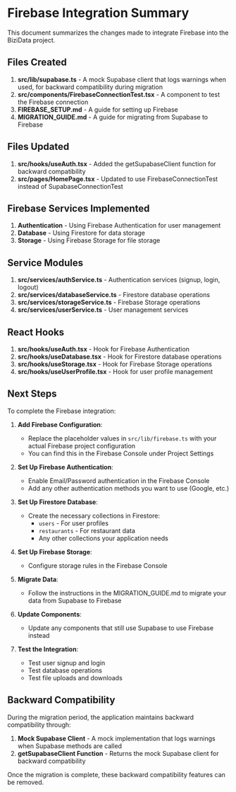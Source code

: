 # Firebase Integration Summary

This document summarizes the changes made to integrate Firebase into the BiziData project.

## Files Created

1. **src/lib/supabase.ts** - A mock Supabase client that logs warnings when used, for backward compatibility during migration
2. **src/components/FirebaseConnectionTest.tsx** - A component to test the Firebase connection
3. **FIREBASE_SETUP.md** - A guide for setting up Firebase
4. **MIGRATION_GUIDE.md** - A guide for migrating from Supabase to Firebase

## Files Updated

1. **src/hooks/useAuth.tsx** - Added the getSupabaseClient function for backward compatibility
2. **src/pages/HomePage.tsx** - Updated to use FirebaseConnectionTest instead of SupabaseConnectionTest

## Firebase Services Implemented

1. **Authentication** - Using Firebase Authentication for user management
2. **Database** - Using Firestore for data storage
3. **Storage** - Using Firebase Storage for file storage

## Service Modules

1. **src/services/authService.ts** - Authentication services (signup, login, logout)
2. **src/services/databaseService.ts** - Firestore database operations
3. **src/services/storageService.ts** - Firebase Storage operations
4. **src/services/userService.ts** - User management services

## React Hooks

1. **src/hooks/useAuth.tsx** - Hook for Firebase Authentication
2. **src/hooks/useDatabase.tsx** - Hook for Firestore database operations
3. **src/hooks/useStorage.tsx** - Hook for Firebase Storage operations
4. **src/hooks/useUserProfile.tsx** - Hook for user profile management

## Next Steps

To complete the Firebase integration:

1. **Add Firebase Configuration**:
   - Replace the placeholder values in `src/lib/firebase.ts` with your actual Firebase project configuration
   - You can find this in the Firebase Console under Project Settings

2. **Set Up Firebase Authentication**:
   - Enable Email/Password authentication in the Firebase Console
   - Add any other authentication methods you want to use (Google, etc.)

3. **Set Up Firestore Database**:
   - Create the necessary collections in Firestore:
     - `users` - For user profiles
     - `restaurants` - For restaurant data
     - Any other collections your application needs

4. **Set Up Firebase Storage**:
   - Configure storage rules in the Firebase Console

5. **Migrate Data**:
   - Follow the instructions in the MIGRATION_GUIDE.md to migrate your data from Supabase to Firebase

6. **Update Components**:
   - Update any components that still use Supabase to use Firebase instead

7. **Test the Integration**:
   - Test user signup and login
   - Test database operations
   - Test file uploads and downloads

## Backward Compatibility

During the migration period, the application maintains backward compatibility through:

1. **Mock Supabase Client** - A mock implementation that logs warnings when Supabase methods are called
2. **getSupabaseClient Function** - Returns the mock Supabase client for backward compatibility

Once the migration is complete, these backward compatibility features can be removed.
